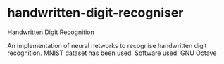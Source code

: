 # handwritten-digit-recogniser
Handwritten Digit Recognition

An implementation of neural networks to recognise handwritten digit recognition.
MNIST dataset has been used.
Software used: GNU Octave
